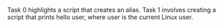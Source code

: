 Task 0 highlights a script that creates an alias.
Task 1 involves creating a script that prints hello user, where user is the current Linux user.
